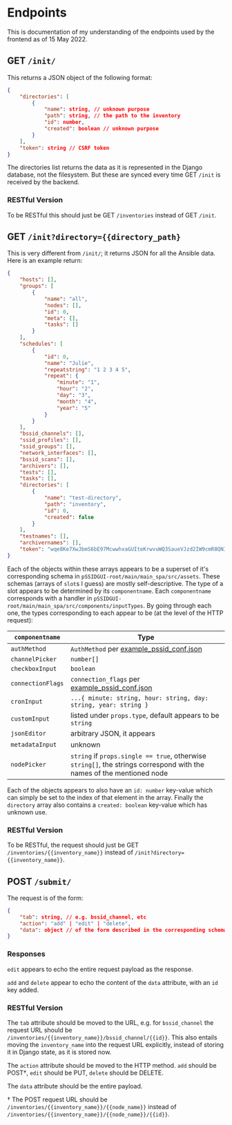 # Endpoints

This is documentation of my understanding of the endpoints used by the frontend as of 15 May 2022.

## GET `/init/`

This returns a JSON object of the following format:

```json
{
    "directories": [
        {
            "name": string, // unknown purpose
            "path": string, // the path to the inventory
            "id": number,
            "created": boolean // unknown purpose
        }
    ],
    "token": string // CSRF token
}
```

The directories list returns the data as it is represented in the Django database, not the filesystem. But these are synced every time GET `/init` is received by the backend.

### RESTful Version

To be RESTful this should just be GET `/inventories` instead of GET `/init`.

## GET `/init?directory={{directory_path}`

This is very different from `/init/`; it returns JSON for all the Ansible data. Here is an example return:

```json
{
    "hosts": [],
    "groups": [
        {
            "name": "all",
            "nodes": [],
            "id": 0,
            "meta": [],
            "tasks": []
        }
    ],
    "schedules": [
        {
            "id": 0,
            "name": "Julie",
            "repeatstring": "1 2 3 4 5",
            "repeat": {
                "minute": "1",
                "hour": "2",
                "day": "3",
                "month": "4",
                "year": "5"
            }
        }
    ],
    "bssid_channels": [],
    "ssid_profiles": [],
    "ssid_groups": [],
    "network_interfaces": [],
    "bssid_scans": [],
    "archivers": [],
    "tests": [],
    "tasks": [],
    "directories": [
        {
            "name": "test-directory",
            "path": "inventory",
            "id": 0,
            "created": false
        }
    ],
    "testnames": [],
    "archivernames": [],
    "token": "wqe8Ke7XwJbmS6bE97McwwhxaGUIteKrwvuWQ3SaueVJzd2IW9cmR8QNI2JPYYEW"
}
```

Each of the objects within these arrays appears to be a superset of it's corresponding schema in `pSSIDGUI-root/main/main_spa/src/assets`. These schemas (arrays of `slot`s I guess) are mostly self-descriptive. The type of a slot appears to be determined by its `componentname`. Each `componentname` corresponds with a handler in `pSSIDGUI-root/main/main_spa/src/components/inputTypes`. By going through each one, the types corresponding to each appear to be (at the level of the HTTP request):

| `componentname` | Type |
| - | - |
| `authMethod` | `AuthMethod` per [example_pssid_conf.json](https://github.com/UMNET-perfSONAR/pSSID/blob/37bc129fdfba5e1acf0690c60d46ed9d899432ce/example_pssid_conf.json) |
| `channelPicker` | `number[]` |
| `checkboxInput` | `boolean` |
| `connectionFlags` | `connection_flags` per [example_pssid_conf.json](https://github.com/UMNET-perfSONAR/pSSID/blob/37bc129fdfba5e1acf0690c60d46ed9d899432ce/example_pssid_conf.json) |
| `cronInput` | `...{ minute: string, hour: string, day: string, year: string }` |
| `customInput` | listed under `props.type`, default appears to be `string` |
| `jsonEditor` | arbitrary JSON, it appears |
| `metadataInput` | unknown |
| `nodePicker` | `string` if `props.single == true`, otherwise `string[]`, the strings correspond with the names of the mentioned node |

Each of the objects appears to also have an `id: number` key-value which can simply be set to the index of that element in the array. Finally the `directory` array also contains a `created: boolean` key-value which has unknown use.

### RESTful Version

To be RESTful, the request should just be GET `/inventories/{{inventory_name}}` instead of `/init?directory={{inventory_name}}`.

## POST `/submit/`

The request is of the form:

```json
{
    "tab": string, // e.g. bssid_channel, etc
    "action": "add" | "edit" | "delete",
    "data": object // of the form described in the corresponding schema in `pSSIDGUI-root/main/main_spa/src/assets`
}
```

### Responses

`edit` appears to echo the entire request payload as the response. 

`add` and `delete` appear to echo the content of the `data` attribute, with an `id` key added.

### RESTful Version

The `tab` attribute should be moved to the URL, e.g. for `bssid_channel` the request URL should be `/inventories/{{inventory_name}}/bssid_channel/{{id}}`. This also entails moving the `inventory_name` into the request URL explicitly, instead of storing it in Django state, as it is stored now.

The `action` attribute should be moved to the HTTP method. `add` should be POST†, `edit` should be PUT, `delete` should be DELETE.

The `data` attribute should be the entire payload.

† The POST request URL should be `/inventories/{{inventory_name}}/{{node_name}}` instead of `/inventories/{{inventory_name}}/{{node_name}}/{{id}}`.